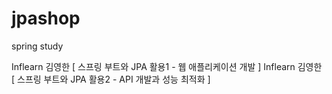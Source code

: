 # jpashop

spring study

Inflearn 김영한 [ 스프링 부트와 JPA 활용1 - 웹 애플리케이션 개발 ]
Inflearn 김영한 [ 스프링 부트와 JPA 활용2 - API 개발과 성능 최적화 ]
